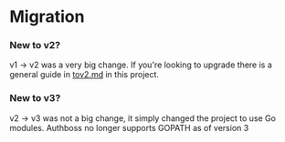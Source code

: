 # Migration

### New to v2?

v1 -> v2 was a very big change. If you're looking to upgrade there is a general guide in
[tov2.md](tov2.md) in this project.

### New to v3?

v2 -> v3 was not a big change, it simply changed the project to use Go modules.
Authboss no longer supports GOPATH as of version 3